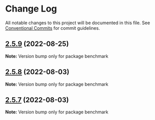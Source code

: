 # Change Log

All notable changes to this project will be documented in this file.
See [Conventional Commits](https://conventionalcommits.org) for commit guidelines.

## [2.5.9](https://github.com/hans00/fastws/compare/v2.5.8...v2.5.9) (2022-08-25)

**Note:** Version bump only for package benchmark





## [2.5.8](https://github.com/hans00/fastws/compare/v2.5.7...v2.5.8) (2022-08-03)

**Note:** Version bump only for package benchmark





## [2.5.7](https://github.com/hans00/fastws/compare/v2.5.6...v2.5.7) (2022-08-03)

**Note:** Version bump only for package benchmark
